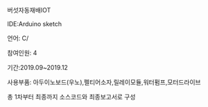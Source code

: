 버섯자동재배IOT

IDE:Arduino sketch

언어: C/

참여인원: 4

기간:2019.09~2019.12

사용부품: 아두이노보드(우노),펠티어소자,릴레이모듈,워터펌프,모터드라이브

총 1차부터 최종까지 소스코드와 최종보고서로 구성
